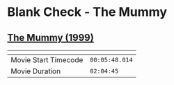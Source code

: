 Blank Check - The Mummy
===============
[The Mummy (1999)](https://www.patreon.com/posts/mummy-1999-56452843)
---------------
| <!-- -->             | <!-- -->       |
|----------------------|----------------|
| Movie Start Timecode | `00:05:48.014` |
| Movie Duration       | `02:04:45`     |
